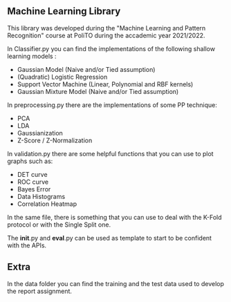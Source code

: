## Machine Learning Library
This library was developed during the "Machine Learning and Pattern Recognition" course at PoliTO during the accademic year 2021/2022. 

In Classifier.py you can find the implementations of the following shallow learning models :
- Gaussian Model (Naive and/or Tied assumption)
- (Quadratic) Logistic Regression
- Support Vector Machine (Linear, Polynomial and RBF kernels)
- Gaussian Mixture Model (Naive and/or Tied assumption)

In preprocessing.py there are the implementations of some PP technique:
- PCA
- LDA
- Gaussianization
- Z-Score / Z-Normalization

In validation.py there are some helpful functions that you can use to plot graphs such as:
- DET curve 
- ROC curve
- Bayes Error
- Data Histograms
- Correlation Heatmap

In the same file, there is something that you can use to deal with the K-Fold protocol or with the Single Split one.

The __init__.py and __eval__.py can be used as template to start to be confident with the APIs. 

## Extra
In the data folder you can find the training and the test data used to develop the report assignment. 
